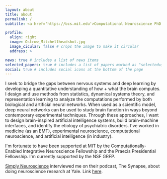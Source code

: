 ```yaml
---
layout: about
title: about
permalink: /
subtitle: <a href='https://bcs.mit.edu'>Computational Neuroscience PhD Student at MIT</a>. Reverse-Engineering the Brain and Deep Neural Networks

profile:
  align: right
  image: Ostrow_Mitchellheadshot.jpg
  image_cicular: false # crops the image to make it circular
  address: >

news: true # includes a list of news items
selected_papers: true # includes a list of papers marked as "selected={true}"
social: true # includes social icons at the bottom of the page
---
```


I seek to bridge the gaps between nervous systems and deep learning by developing a quantitative understanding of how + what the brain 
computes. I design and use methods from statistics, dynamical systems theory, and representation learning to analyze the computations performed by both biological and artificial neural networks. When used as a scientific model, deep neural networks can be used to study brain function in ways beyond contemporary experimental techniques. Through these approaches, I want to design brain-inspired artificial intelligence systems, build brain-machine interfaces, and identify the etiology of psychiatric disorders. I've worked in medicine (as an EMT), experimental neuroscience, computational neuroscience, and artificial intelligence (in industry). 

I'm fortunate to have been supported at MIT by the Computationally-Enabled Integrative Neuroscience Fellowship and the Praecis Presidential Fellowship. I'm currently supported by the NSF GRFP. 
<!-- I primarily use Python and its data science / ML ecosystem nowadays, but worked extensively with R in undergraduate. I also use Matlab and Julia, on occasion. -->

<!-- Yale Symposia was kind enough to [profile me](https://www.yalesymposia.com/neuroscience-lab-profile/2021/8/24/exploration-a-trait-shared-by-both-music-and-research) and my undergraduate journey in neuroscience research.  -->

[Simply Neuroscience](https://simplyneuroscience.org/) interviewed me on their podcast, The Synapse, about doing neuroscience research at Yale. Link [here](https://anchor.fm/the-synapse/episodes/The-College-Neuro-Network-Yale-University-from-an-Undergraduate-Student-ehsf7e).

<!-- Write your biography here. Tell the world about yourself. Link to your favorite [subreddit](http://reddit.com). You can put a picture in, too. The code is already in, just name your picture `prof_pic.jpg` and put it in the `img/` folder.

Put your address / P.O. box / other info right below your picture. You can also disable any of these elements by editing `profile` property of the YAML header of your `_pages/about.md`. Edit `_bibliography/papers.bib` and Jekyll will render your [publications page](/al-folio/publications/) automatically.

